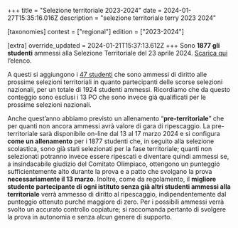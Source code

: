 +++
title = "Selezione territoriale 2023-2024"
date = 2024-01-27T15:35:16.016Z
description = "selezione territoriale terry 2023 2024"

[taxonomies]
contest = ["regional"]
edition = ["2023-2024"]

[extra]
override_updated = 2024-01-21T15:37:13.612Z
+++
Sono **1877 gli studenti** ammessi alla Selezione Territoriale del 23 aprile 2024. [Scarica qui](/results/Nazionalisti2023_ammessi_territoriale2024.xlsx) l’elenco.

<!-- more -->

A questi si aggiungono i [47 studenti](/results/Ammessi_Selezione_Territoriale_2024.xlsx) che sono ammessi di diritto alle prossime selezioni territoriali in quanto partecipanti delle scorse selezioni nazionali, per un totale di 1924 studenti ammessi. Ricordiamo che da questo conteggio sono esclusi i 13 PO che sono invece già qualificati per le prossime selezioni nazionali.

Anche quest’anno abbiamo previsto un allenamento “**pre-territoriale**” che per quanti non ancora ammessi avrà valore di gara di ripescaggio. La pre-territoriale sarà disponibile on-line dal 13 al 17 marzo 2024 e si configura **come un allenamento** per i 1877 studenti che, in seguito alla selezione scolastica, sono già stati selezionati per la fase territoriale; quanti non selezionati potranno invece essere ripescati e diventare quindi ammessi se, a insindacabile giudizio del Comitato Olimpiaco, ottengono un punteggio sufficientemente alto durante la prova e a patto che svolgano la prova **necessariamente il 13 marzo**. Inoltre, come da regolamento, il **migliore studente partecipante di ogni istituto senza già altri studenti ammessi alla territoriale** verrà ammesso di diritto al ripescaggio, indipendentemente dal punteggio ottenuto purché maggiore di zero. Per i possibili ammessi verrà svolto un accurato controllo copiature; si raccomanda pertanto di svolgere la prova in autonomia e senza alcun genere di supporto.